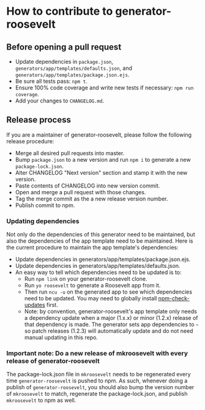# How to contribute to generator-roosevelt

## Before opening a pull request

- Update dependencies in `package.json`, `generators/app/templates/defaults.json`, and `generators/app/templates/package.json.ejs`.
- Be sure all tests pass: `npm t`.
- Ensure 100% code coverage and write new tests if necessary: `npm run coverage`.
- Add your changes to `CHANGELOG.md`.

## Release process

If you are a maintainer of generator-roosevelt, please follow the following release procedure:

- Merge all desired pull requests into master.
- Bump `package.json` to a new version and run `npm i` to generate a new `package-lock.json`.
- Alter CHANGELOG "Next version" section and stamp it with the new version.
- Paste contents of CHANGELOG into new version commit.
- Open and merge a pull request with those changes.
- Tag the merge commit as the a new release version number.
- Publish commit to npm.

### Updating dependencies

Not only do the dependencies of this generator need to be maintained, but also the dependencies of the app template need to be maintained. Here is the current procedure to maintain the app template's dependencies:

- Update dependencies in generators/app/templates/package.json.ejs.
- Update dependencies in generators/app/templates/defaults.json.
- An easy way to tell which dependencies need to be updated is to:
  - Run `npm link` on your generator-roosevelt clone.
  - Run `yo roosevelt` to generate a Roosevelt app from it.
  - Then run `ncu -u` on the generated app to see which dependencies need to be updated. You may need to globally install [npm-check-updates](https://www.npmjs.com/package/npm-check-updates) first.
  - Note: by convention, generator-roosevelt's app template only needs a dependency update when a major (1.x.x) or minor (1.2.x) release of that dependency is made. The generator sets app dependencies to `~` so patch releases (1.2.3) will automatically update and do not need manual updating in this repo.

### Important note: Do a new release of mkroosevelt with every release of generator-roosevelt

The package-lock.json file in `mkroosevelt` needs to be regenerated every time `generator-roosevelt` is pushed to npm. As such, whenever doing a publish of `generator-roosevelt`, you should also bump the version number of `mkroosevelt` to match, regenerate the package-lock.json, and publish `mkroosevelt` to npm as well.

